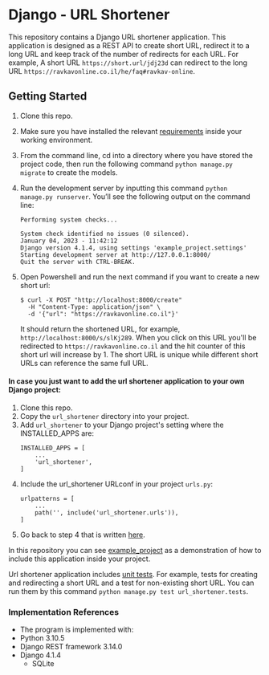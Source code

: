 # Django - URL Shortener
This repository contains a Django URL shortener application. This application is designed as a REST API to create short URL, redirect it to a long URL and keep track of the number of redirects for each URL. 
For example, A short URL `https://short.url/jdj23d` can redirect to the long URL `https://ravkavonline.co.il/he/faq#ravkav-online`.

## Getting Started
1. Clone this repo.
2. Make sure you have installed the relevant [requirements](requirements.txt) inside your working environment. 
3. From the command line, cd into a directory where you have stored the project code, then run the following command `python manage.py migrate` to create the models. <a id="step4"> </a> 
4. Run the development server by inputting this command `python manage.py runserver`.
   You’ll see the following output on the command line:

   ```
   Performing system checks...
   
   System check identified no issues (0 silenced).
   January 04, 2023 - 11:42:12
   Django version 4.1.4, using settings 'example_project.settings'
   Starting development server at http://127.0.0.1:8000/
   Quit the server with CTRL-BREAK.
   ```
5. Open Powershell and run the next command if you want to create a new short url:
   ```
   $ curl -X POST "http://localhost:8000/create"
     -H "Content-Type: application/json" \
     -d '{"url": "https://ravkavonline.co.il"}'
   ```
   It should return the shortened URL, for example, `http://localhost:8000/s/slKj289`.
   When you click on this URL you'll be redirected to `https://ravkavonline.co.il` and the hit counter of this short url will increase by 1. The short URL is unique while different short URLs can reference the same full URL. 

#### In case you just want to add the url shortener application to your own Django project:
1. Clone this repo.
2. Copy the `url_shortener` directory into your project.
3. Add `url_shortener` to your Django project's setting where the INSTALLED_APPS are:
    ```
    INSTALLED_APPS = [
        ...
        'url_shortener',
    ]
    ```
4. Include the url_shortener URLconf in your project `urls.py`:
    ```
    urlpatterns = [
        ...
        path('', include('url_shortener.urls')),
    ]
    ```
5. Go back to step 4 that is written [here](#step4). 

In this repository you can see [example_project](example_project) as a demonstration of how to include this application inside your project. 

Url shortener application includes [unit tests](url_shortener/tests.py). For example, tests for creating and redirecting a short URL and
a test for non-existing short URL. You can run them by this command `python manage.py test url_shortener.tests`.

### Implementation References
- The program is implemented with:
- Python 3.10.5
- Django REST framework 3.14.0
- Django 4.1.4
  - SQLite

